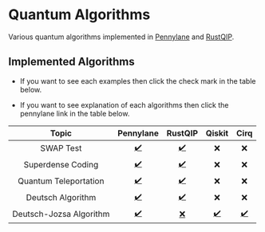 # Quantum Algorithms

Various quantum algorithms implemented in [Pennylane](https://pennylane.ai/) and [RustQIP](https://github.com/Renmusxd/RustQIP).

## Implemented Algorithms

- If you want to see each examples then click the check mark in the table below.

- If you want to see explanation of each algorithms then click the pennylane link in the table below.

|          Topic          |                      Pennylane                       |                    RustQIP                    |                           Qiskit                            |                           Cirq                            |
|:-----------------------:|:----------------------------------------------------:|:---------------------------------------------:|:-----------------------------------------------------------:|:---------------------------------------------------------:|
|        SWAP Test        |   [:heavy_check_mark:](./notebook/swap_test.ipynb)   | [:heavy_check_mark:](./src/bin/swap_test.rs)  |                             :x:                             |                            :x:                            |
|    Superdense Coding    |  [:heavy_check_mark:](./notebook/superdense.ipynb)   | [:heavy_check_mark:](./src/bin/superdense.rs) |                             :x:                             |                            :x:                            |
|  Quantum Teleportation  |   [:heavy_check_mark:](./notebook/teleport.ipynb)    |  [:heavy_check_mark:](./src/bin/teleport.rs)  |                             :x:                             |                            :x:                            |
|    Deutsch Algorithm    |    [:heavy_check_mark:](./notebook/deutsch.ipynb)    |  [:heavy_check_mark:](./src/bin/deutsch.rs)   |                             :x:                             |                            :x:                            |
| Deutsch-Jozsa Algorithm | [:heavy_check_mark:](./notebook/deutsch_jozsa.ipynb) |       [:x:](./src/bin/deutsch_jozsa.rs)       | [:heavy_check_mark:](./notebook_qiskit/deutsch_jozsa.ipynb) | [:heavy_check_mark:](./notebook_cirq/deutsch_jozsa.ipynb) |
